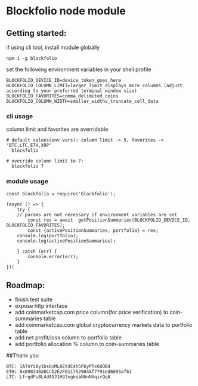 # Blockfolio node module

## Getting started:
if using cli tool, install module globally
```
npm i -g blockfolio
```

set the following environment variables in your shell profile
```
BLOCKFOLIO_DEVICE_ID=device_token_goes_here
BLOCKFOLIO_COLUMN_LIMIT=larger_limit_displays_more_columns (adjust according to your preferred terminal window size) 
BLOCKFOLIO_FAVORITES=comma_delimited_coins
BLOCKFOLIO_COLUMN_WIDTH=smaller_widths_truncate_cell_data
```

### cli usage
 column limit and favorites are overridable
```
# default values(env vars): column limit -> 5, favorites -> 'BTC,LTC,ETH,XRP'  
  blockfolio 
  
# override column limit to 7:
  blockfolio 7
```

### module usage
```
const blockfolio = require('blockfolio');

(async () => {
	try {
    // params are not necessary if environment variables are set
		const res = await  getPositionSummaries(BLOCKFOLIO_DEVICE_ID, BLOCKFOLIO_FAVORITES);
		const {activePositionSummaries, portfolio} = res;
    console.log(portfolio);
    console.log(activePositionSummaries);
    
    } catch (err) {
		console.error(err);
	}
})(
```
                  
## Roadmap:
- finish test suite
- expose http interface
- add coinmarketcap.com price column(for price verification) to coin-summaries table
- add coinmarketcap.com global cryptocurrency markets data to portfolio table
- add net profit/loss column to portfolio table
- add portfolio allocation % column to coin-summaries table 

##Thank you
```
BTC: 1A7nYzBy1bs6oML6EtdC4h5FbyPTx6UDB4
ETH: 0x898348a0Ccb2E2F011752984Af7791ed6095af61
LTC: LfrgdFi8L4dA5J1H33xgksaU6nNXqirQqA
```